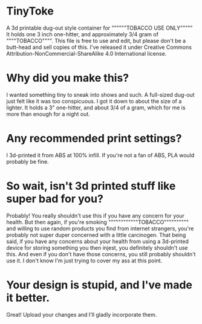 # TinyToke
A 3d printable dug-out style container for """"""TOBACCO USE ONLY"""""
It holds one 3 inch one-hitter, and approximately 3/4 gram of """"TOBACCO"""".
This file is free to use and edit, but please don't be a butt-head and sell copies of this. I've released it under Creative Commons Attribution-NonCommercial-ShareAlike 4.0 International license.

# Why did you make this?

I wanted something tiny to sneak into shows and such. A full-sized dug-out just felt like it was too conspicuous. I got it down to about the size of a lighter. It holds a 3" one-hitter, and about 3/4 of a gram, which for me is more than enough for a night out.

# Any recommended print settings?

I 3d-printed it from ABS at 100% infill. If you're not a fan of ABS, PLA would probably be fine. 

# So wait, isn't 3d printed stuff like super bad for you?

Probably! You really shouldn't use this if you have any concern for your health. But then again, if you're smoking """"""""""""TOBACCO"""""""""" and willing to use random products you find from internet strangers, you're probably not super duper concerned with a little carcinogen. That being said, if you have any concerns about your health from using a 3d-printed device for storing something you then injest, you definitely shouldn't use this. And even if you don't have those concerns, you still probably shouldn't use it. I don't know I'm just trying to cover my ass at this point. 

# Your design is stupid, and I've made it better.

Great! Upload your changes and I'll gladly incorporate them.
